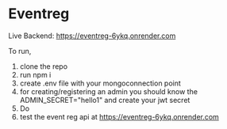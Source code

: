 # Eventreg

Live Backend:
https://eventreg-6ykq.onrender.com


To run,
1. clone the repo
2. run npm i
3. create .env file with your mongoconnection point
4. for creating/registering an admin you should know the ADMIN_SECRET="hello1" and create your jwt secret
5. Do
6. test the event reg api at https://eventreg-6ykq.onrender.com
